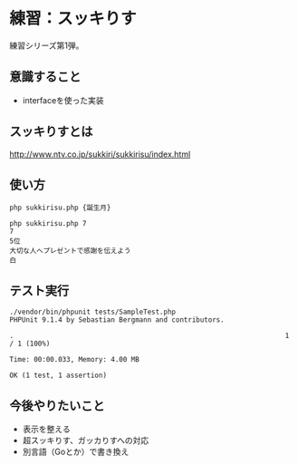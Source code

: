 # 練習：スッキりす
練習シリーズ第1弾。

## 意識すること
- interfaceを使った実装

## スッキりすとは
http://www.ntv.co.jp/sukkiri/sukkirisu/index.html

## 使い方
```
php sukkirisu.php {誕生月}

php sukkirisu.php 7
7
5位
大切な人へプレゼントで感謝を伝えよう
白
```

## テスト実行
```
./vendor/bin/phpunit tests/SampleTest.php
PHPUnit 9.1.4 by Sebastian Bergmann and contributors.

.                                                                   1 / 1 (100%)

Time: 00:00.033, Memory: 4.00 MB

OK (1 test, 1 assertion)
```

## 今後やりたいこと
- 表示を整える
- 超スッキりす、ガッカりすへの対応
- 別言語（Goとか）で書き換え
